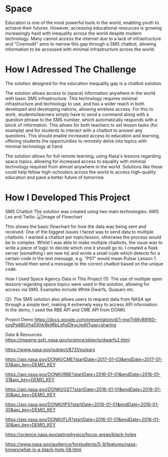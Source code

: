 # Space
Education is one of the most powerful tools in the world, enabling youth to achieve their futures. However, accessing educational resources is growing increasingly hard with inequality across the world despite modern technology. Many cannot access the internet due to a lack of infrastructure and "Cosmodit" aims to narrow this gap through a SMS chatbot, allowing information to be accessed with minimal infrastructure across the world.

# How I Adressed The Challenge
The solution designed for the education inequality gap is a chatbot solution.

The solution allows access to (space) information anywhere in the world with basic SMS infrastructure. This technology requires minimal infrastructure and technology to use, and has a wider reach in both developed and developing nations, allowing wireless access. For this to work, students/learners simply have to send a command along with a question phrase to the SMS number, which automatically responds with a block of information. This allows for both teachers to set lesson tasks (for example) and for students to interact with a chatbot to answer any questions. This should enable increased access to education and learning, offering students the opportunities to remotely delve into topics with minimal technology at hand.

The solution allows for full remote learning, using Nasa's lessons regarding space topics, allowing for increased access to equality with minimal technology required from almost anywhere in the world. Solutions like these could help fellow high-schoolers across the world to access high-quality education and pave a better future of tomorrow.

# How I Developed This Project
SMS Chatbot
The solution was created using two main technologies: AWS Lex and Twilio.
![Image of Flowchart](https://sa-2019.s3.amazonaws.com/media/images/6f7ac7b0-0e3e-4279-a289-d3dd0ed545a0.max-1000x1000.png)

This shows the basic flowchart for how the data was being sent and received. One of the biggest issues I faced was to send data to multiple chatbots. I wanted a chatbot per topic/lesson, otherwise the process would be to complex. Whilst I was able to make multiple chatbots, the issue was to write a piece of logic to decide which one it should go to. I created a flask server (something I am new to) and wrote a small code which detects for a certain code in the text message, e.g. "PS1" would mean Pulsar Lesson 1. This would then send a message to the correct chatbot based on the unique code.

How I Used Space Agency Data in This Project
(1): The use of multiple open lessons regarding space topics were used in the solution, allowing for access via SMS. Examples include White Dwarfs, Quasars etc.

(2): The SMS solution also allows users to request data from NASA api through a simple text, making it extremely easy to access API information. In the demo, I used the RBE API and CME API from DONKI.

Project Demo
https://docs.google.com/presentation/d/1-mwThMyB9160-ozgPe8BUrha5Xhk9kitRbLqfpIDkyc/edit?usp=sharing

Data & Resources
https://imagine.gsfc.nasa.gov/science/objects/dwarfs2.html

https://www.nasa.gov/subject/8731/pulsars

https://api.nasa.gov/DONKI/CME?startDate=2017-01-03&endDate=2017-01-03&api_key=DEMO_KEY

https://api.nasa.gov/DONKI/RBE?startDate=2016-01-01&endDate=2016-01-31&api_key=DEMO_KEY

https://api.nasa.gov/DONKI/GST?startDate=2016-01-01&endDate=2016-01-30&api_key=DEMO_KEY

https://api.nasa.gov/DONKI/IPS?startDate=2016-01-01&endDate=2016-01-30&api_key=DEMO_KEY

https://api.nasa.gov/DONKI/FLR?startDate=2016-01-01&endDate=2016-01-30&api_key=DEMO_KEY

https://science.nasa.gov/astrophysics/focus-areas/black-holes

https://www.nasa.gov/audience/forstudents/5-8/features/nasa-knows/what-is-a-black-hole-58.html
